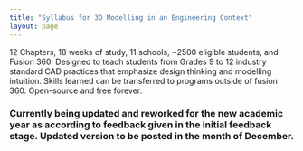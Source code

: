 ```yaml
---
title: "Syllabus for 3D Modelling in an Engineering Context"
layout: page
---
```

12 Chapters, 18 weeks of study, 11 schools, ~2500 eligible students, and Fusion 360. Designed to teach students from Grades 9 to 12 industry standard CAD practices that emphasize design thinking and modelling intuition. Skills learned can be transferred to programs outside of fusion 360. <!-- Plans to deploy to ~53 schools or ~15000 eligible students. --> Open-source and free forever.

### Currently being updated and reworked for the new academic year as according to feedback given in the initial feedback stage. Updated version to be posted in the month of December.   